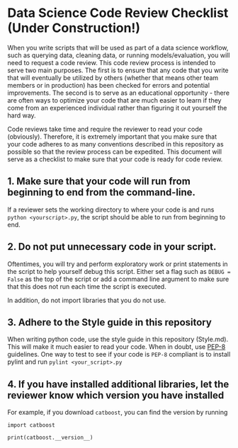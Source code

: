 # Data Science Code Review Checklist (Under Construction!)
 
When you write scripts that will be used as part of a data science workflow, such as querying data, cleaning data, or running models/evaluation, you will need to request a code review. This code review process is intended to serve two main purposes. The first is to ensure that any code that you write that will eventually be utilized by others (whether that means other team members or in production) has been checked for errors and potential improvements. The second is to serve as an educational opportunity - there are often ways to optimize your code that are much easier to learn if they come from an experienced individual rather than figuring it out yourself the hard way.

Code reviews take time and require the reviewer to read your code (obviously). Therefore, it is extremely important that you make sure that your code adheres to as many conventions described in this repository as possible so that the review process can be expedited. This document will serve as a checklist to make sure that your code is ready for code review.


## 1. Make sure that your code will run from beginning to end from the command-line.

If a reviewer sets the working directory to where your code is and runs `python <yourscript>.py`, the script should be able to run from beginning to end.

## 2. Do not put unnecessary code in your script.

Oftentimes, you will try and perform exploratory work or print statements in the script to help yourself debug this script. Either set a flag such as `DEBUG = False` as the top of the script or add a command line argument to make sure that this does not run each time the script is executed. 

In addition, do not import libraries that you do not use.

## 3. Adhere to the Style guide in this repository

When writing python code, use the style guide in this repository (Style.md). This will make it much easier to read your code. When in doubt, use [PEP-8](https://www.python.org/dev/peps/pep-0008/) guidelines. One way to test to see if your code is `PEP-8` compliant is to install pylint and run `pylint <your_script>.py`

## 4. If you have installed additional libraries, let the reviewer know which version you have installed

For example, if you download `catboost`, you can find the version by running

```
import catboost

print(catboost.__version__)
```



